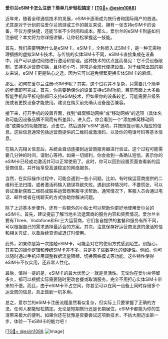 **爱尔兰eSIM卡怎么注册？简单几步轻松搞定！[[TG💪+ @esim1088](https://t.me/s/esim1088)]**

近年来，随着全球通信技术的发展，eSIM卡逐渐成为旅行者和国际用户的首选。尤其是对于计划前往爱尔兰旅游或工作的朋友来说，拥有一张支持eSIM卡的设备，不仅方便快捷，还能节省不少时间和成本。那么，爱尔兰的eSIM卡到底如何注册呢？本文将为你详细讲解，让你轻松掌握这一技能。

首先，我们需要明确什么是eSIM卡。eSIM卡，全称嵌入式SIM卡，是一种无需物理插拔的虚拟SIM卡技术。与传统的实体SIM卡不同，eSIM卡直接集成在设备中，用户可以通过网络进行激活和管理。这种技术的优点显而易见：它不受设备限制，支持多运营商切换，且体积小巧，非常适合现代便携设备。对于经常出国的朋友来说，eSIM卡更是贴心之选，因为它可以避免频繁更换实体SIM卡的麻烦。

那么，如何在爱尔兰注册eSIM卡呢？其实，这个过程并不复杂，只需要几个简单的步骤即可完成。首先，你需要确保你的设备支持eSIM功能。目前市面上大多数智能手机和平板电脑都已支持eSIM技术，但如果你的设备较老，可能需要升级系统或者更换设备才能使用。建议在购买前先确认设备是否兼容。

接下来，打开手机的设置界面，找到“蜂窝移动网络”或“移动网络”的选项（具体名称可能因设备品牌不同而有所差异）。进入后，你会看到一个“添加蜂窝移动网络”或类似的功能按钮，点击它。然后选择“eSIM”选项，并按照提示输入相应的信息。这些信息通常包括运营商提供的二维码或激活码，以及你的电话号码等基本信息。

在输入完相关信息后，系统会自动连接到运营商服务器进行验证。这个过程可能需要几分钟的时间，请耐心等待。如果一切顺利，你会收到一条确认短信，表示你的eSIM卡已经成功激活并可以正常使用了。此时，你可以回到设置页面查看新的运营商信息，并开始享受高速稳定的网络服务。

当然，在实际操作过程中，可能会遇到一些小问题。比如，有时候运营商提供的二维码无法扫描，或者激活码输入错误导致失败。遇到这种情况时，不要慌张，可以尝试重新获取二维码或联系运营商客服寻求帮助。通常情况下，客服人员会通过电话、邮件或者在线聊天的方式协助你解决问题。

除了上述基本步骤外，还有一些额外的小贴士可以帮助你更好地使用爱尔兰的eSIM卡。首先，建议提前了解当地主流运营商的服务内容和资费情况。爱尔兰主要有Three、Vodafone和Eir三大运营商，它们各自提供的套餐和服务有所不同，可以根据自己的需求选择最适合的方案。其次，注意保存好运营商发送的激活短信和相关凭证，以备后续查询或退订时使用。

此外，如果你是第一次接触eSIM卡，可能会对它的使用方式感到陌生。别担心，其实它的操作逻辑和传统SIM卡差不多，只是多了些数字化的便捷性。例如，你可以随时通过手机应用调整数据流量限额、切换网络模式等功能。这些特性使得eSIM卡不仅实用，还非常人性化。

最后，值得一提的是，eSIM卡的最大优势之一就是灵活性。无论你在爱尔兰停留多久，都可以根据实际需要随时更改套餐或取消服务，完全不用担心实体SIM卡带来的不便。而且，由于eSIM卡不占空间，你甚至可以在同一设备上同时存储多个运营商的信息，真正做到一机多用。

总之，爱尔兰的eSIM卡注册流程虽然看似复杂，但实际上只要掌握了正确的方法，任何人都能轻松搞定。无论是短期旅行还是长期居住，eSIM卡都能为你的生活带来极大的便利。如果你还在犹豫是否要尝试这项新技术，不妨大胆迈出第一步，体验一下eSIM卡的魅力吧！

[[TG💪+ @esim1088](https://t.me/s/esim1088) ![Image](https://i.postimg.cc/4NQfJmqS/Snipaste-2025-05-13-00-14-12.png)]